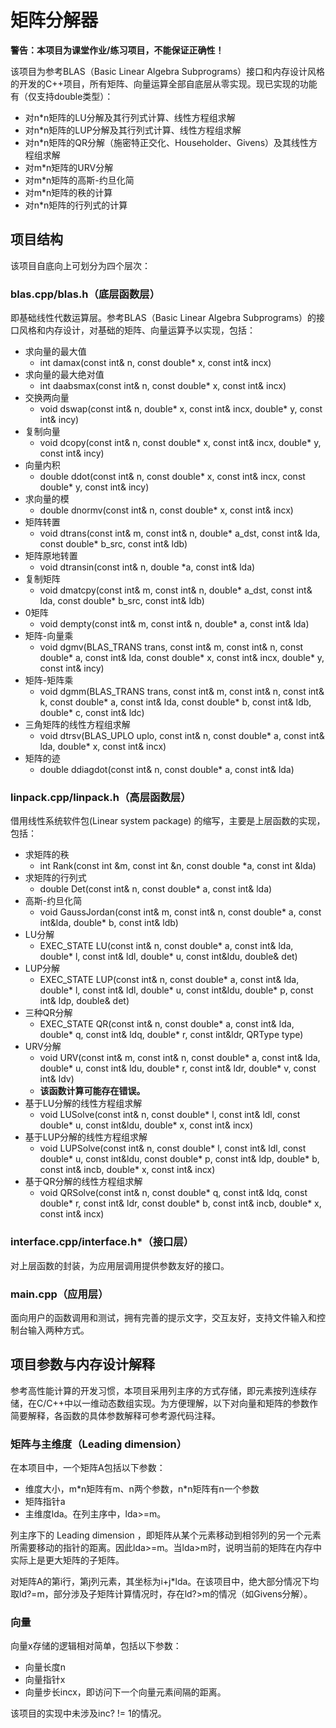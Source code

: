 # 矩阵分解器

**警告：本项目为课堂作业/练习项目，不能保证正确性！**

该项目为参考BLAS（Basic Linear Algebra Subprograms）接口和内存设计风格的开发的C++项目，所有矩阵、向量运算全部自底层从零实现。现已实现的功能有（仅支持double类型）：

- 对n*n矩阵的LU分解及其行列式计算、线性方程组求解
- 对n*n矩阵的LUP分解及其行列式计算、线性方程组求解
- 对n*n矩阵的QR分解（施密特正交化、Householder、Givens）及其线性方程组求解
- 对m*n矩阵的URV分解
- 对m*n矩阵的高斯-约旦化简
- 对m*n矩阵的秩的计算
- 对n*n矩阵的行列式的计算

## 项目结构

该项目自底向上可划分为四个层次：

### blas.cpp/blas.h（底层函数层）

即基础线性代数运算层。参考BLAS（Basic Linear Algebra Subprograms）的接口风格和内存设计，对基础的矩阵、向量运算予以实现，包括：

- 求向量的最大值
  - int damax(const int& n, const double* x, const int& incx)
- 求向量的最大绝对值
  - int daabsmax(const int& n, const double* x, const int& incx)
- 交换两向量
  - void dswap(const int& n, double* x, const int& incx, double* y, const int& incy)
- 复制向量
  - void dcopy(const int& n, const double* x, const int& incx, double* y, const int& incy)
- 向量内积
  - double ddot(const int& n, const double* x, const int& incx, const double* y, const int& incy)
- 求向量的模
  - double dnormv(const int& n, const double* x, const int& incx)
- 矩阵转置
  - void dtrans(const int& m, const int& n, double* a_dst, const int& lda, const double* b_src, const int& ldb)
- 矩阵原地转置
  - void dtransin(const int& n, double *a, const int& lda)
- 复制矩阵
  - void dmatcpy(const int& m, const int& n, double* a_dst, const int& lda, const double* b_src, const int& ldb)
- 0矩阵
  - void dempty(const int& m, const int& n, double* a, const int& lda)
- 矩阵-向量乘
  - void dgmv(BLAS_TRANS trans, const int& m, const int& n,
        const double* a, const int& lda, const double* x, const int& incx, double* y, const int& incy)
- 矩阵-矩阵乘
  - void dgmm(BLAS_TRANS trans, const int& m, const int& n, const int& k,
        const double* a, const int& lda, const double* b, const int& ldb, double* c, const int& ldc)
- 三角矩阵的线性方程组求解
  - void dtrsv(BLAS_UPLO uplo, const int& n, const double* a, const int& lda, double* x, const int& incx)
- 矩阵的迹
  - double ddiagdot(const int& n, const double* a, const int& lda)

### linpack.cpp/linpack.h（高层函数层）

借用线性系统软件包(Linear system package) 的缩写，主要是上层函数的实现，包括：

- 求矩阵的秩
  - int Rank(const int &m, const int &n, const double *a, const int &lda)
- 求矩阵的行列式
  - double Det(const int& n, const double* a, const int& lda)
- 高斯-约旦化简
  - void GaussJordan(const int& m, const int& n, const double* a, const int&lda, double* b, const int& ldb)
- LU分解
  - EXEC_STATE LU(const int& n, const double* a, const int& lda, double* l, const int& ldl, double* u, const int&ldu, double& det)
- LUP分解
  - EXEC_STATE LUP(const int& n, const double* a, const int& lda,
        double* l, const int& ldl, double* u, const int&ldu, double* p, const int& ldp, double& det)
- 三种QR分解
  - EXEC_STATE QR(const int& n, const double* a, const int& lda,
        double* q, const int& ldq, double* r, const int&ldr, QRType type)
- URV分解
  - void URV(const int& m, const int& n, const double* a, const int& lda,
        double* u, const int& ldu, double* r, const int& ldr, double* v, const int& ldv)
  - **该函数计算可能存在错误。**
- 基于LU分解的线性方程组求解
  - void LUSolve(const int& n, const double* l, const int& ldl, const double* u, const int&ldu, double* x, const int& incx)
- 基于LUP分解的线性方程组求解
  - void LUPSolve(const int& n, const double* l, const int& ldl, const double* u, const int&ldu,
        const double* p, const int& ldp, double* b, const int& incb, double* x, const int& incx)
- 基于QR分解的线性方程组求解
  - void QRSolve(const int& n, const double* q, const int& ldq, const double* r, const int& ldr,
        const double* b, const int& incb, double* x, const int& incx)

### interface.cpp/interface.h*（接口层）

对上层函数的封装，为应用层调用提供参数友好的接口。

### main.cpp（应用层）

面向用户的函数调用和测试，拥有完善的提示文字，交互友好，支持文件输入和控制台输入两种方式。

## 项目参数与内存设计解释

参考高性能计算的开发习惯，本项目采用列主序的方式存储，即元素按列连续存储，在C/C++中以一维动态数组实现。为方便理解，以下对向量和矩阵的参数作简要解释，各函数的具体参数解释可参考源代码注释。

### 矩阵与主维度（Leading dimension）

在本项目中，一个矩阵A包括以下参数：

- 维度大小，m\*n矩阵有m、n两个参数，n\*n矩阵有n一个参数
- 矩阵指针a
- 主维度lda。在列主序中，lda>=m。

列主序下的 Leading dimension ，即矩阵从某个元素移动到相邻列的另一个元素所需要移动的指针的距离。因此lda>=m。当lda>m时，说明当前的矩阵在内存中实际上是更大矩阵的子矩阵。

对矩阵A的第i行，第j列元素，其坐标为i+j*lda。在该项目中，绝大部分情况下均取ld?=m，部分涉及子矩阵计算情况时，存在ld?>m的情况（如Givens分解）。

### 向量

向量x存储的逻辑相对简单，包括以下参数：

- 向量长度n
- 向量指针x
- 向量步长incx，即访问下一个向量元素间隔的距离。

该项目的实现中未涉及inc? != 1的情况。
